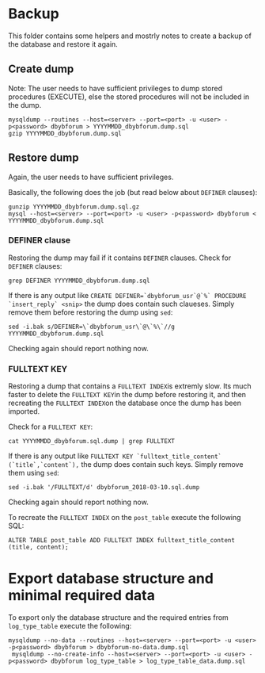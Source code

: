 # Backup
This folder contains some helpers and mostrly notes to create a backup of the database and restore it again.

## Create dump
Note: The user needs to have sufficient privileges to dump stored procedures (EXECUTE), else the stored procedures will not be included in the dump.

```
mysqldump --routines --host=<server> --port=<port> -u <user> -p<password> dbybforum > YYYYMMDD_dbybforum.dump.sql
gzip YYYYMMDD_dbybforum.dump.sql
```

## Restore dump
Again, the user needs to have sufficient privileges.

Basically, the following does the job (but read below about `DEFINER` clauses):
```
gunzip YYYYMMDD_dbybforum.dump.sql.gz
mysql --host=<server> --port=<port> -u <user> -p<password> dbybforum < YYYYMMDD_dbybforum.dump.sql
```

### DEFINER clause
Restoring the dump may fail if it contains `DEFINER` clauses. Check for `DEFINER` clauses:

```
grep DEFINER YYYYMMDD_dbybforum.dump.sql
```

If there is any output like ```CREATE DEFINER=`dbybforum_usr`@`%` PROCEDURE `insert_reply` <snip>``` the dump does contain such claueses. Simply remove them before restoring the dump using `sed`:

```
sed -i.bak s/DEFINER=\`dbybforum_usr\`@\`%\`//g YYYYMMDD_dbybforum.dump.sql
```

Checking again should report nothing now.

### FULLTEXT KEY
Restoring a dump that contains a `FULLTEXT INDEX`is extremly slow. Its much faster to delete the `FULLTEXT KEY`in the dump before restoring it, and then recreating the `FULLTEXT INDEX`on the database once the dump has been imported.

Check for a `FULLTEXT KEY`:

```
cat YYYYMMDD_dbybforum.sql.dump | grep FULLTEXT
```

If there is any output like ```FULLTEXT KEY `fulltext_title_content` (`title`,`content`),``` the dump does contain such keys. Simply remove them using `sed`:

```
sed -i.bak '/FULLTEXT/d' dbybforum_2018-03-10.sql.dump
```

Checking again should report nothing now.

To recreate the `FULLTEXT INDEX` on the `post_table` execute the following SQL:

```
ALTER TABLE post_table ADD FULLTEXT INDEX fulltext_title_content (title, content);
```

# Export database structure and minimal required data
To export only the database structure and the required entries from `log_type_table` execute the following:

```
mysqldump --no-data --routines --host=<server> --port=<port> -u <user> -p<password> dbybforum > dbybforum-no-data.dump.sql
 mysqldump --no-create-info --host=<server> --port=<port> -u <user> -p<password> dbybforum log_type_table > log_type_table_data.dump.sql
```
